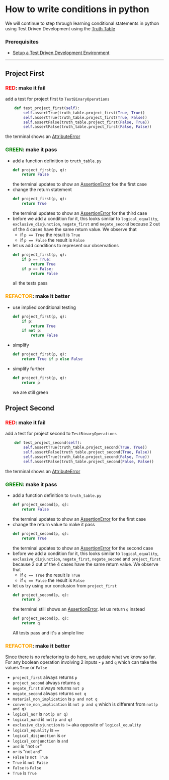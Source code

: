 # How to write conditions in python

We will continue to step through learning conditional statements in python using Test Driven Development using the [Truth Table](https://en.wikipedia.org/wiki/Truth_table)

### Prerequisites

- [Setup a Test Driven Development Environment](./TDD_SETUP.md)

---

## Project First

### <span style="color:red">**RED**</span>: make it fail

add a test for project first to `TestBinaryOperations`

```python
    def test_project_first(self):
        self.assertTrue(truth_table.project_first(True, True))
        self.assertTrue(truth_table.project_first(True, False))
        self.assertFalse(truth_table.project_first(False, True))
        self.assertFalse(truth_table.project_first(False, False))
```

the terminal shows an [AttributeError](./ATTRIBUTE_ERROR.md)

### <span style="color:green">**GREEN**</span>: make it pass

- add a function definition to `truth_table.py`
    ```python
    def project_first(p, q):
        return False
    ```
    the terminal updates to show an [AssertionError](./04_ASSERTION_ERROR.md) foe the first case
- change the return statement
    ```python
    def project_first(p, q):
        return True
    ```
    the terminal updates to show an [AssertionError](./04_ASSERTION_ERROR.md) for the third case
- before we add a condition for it, this looks similar to `logical_equality`, `exclusive_disjunction`, `negate_first` and `negate_second` because 2 out of the 4 cases have the same return value. We observe that
    - if `p == True` the result is `True`
    - if `p == False` the result is `False`
- let us add conditions to represent our observations
    ```python
    def project_first(p, q):
        if p == True:
            return True
        if p == False:
            return False
    ```
    all the tests pass

### <span style="color:orange">**REFACTOR**</span>: make it better

- use implied conditional testing
    ```python
    def project_first(p, q):
        if p:
            return True
        if not p:
            return False
    ```
- simplify
    ```python
    def project_first(p, q):
        return True if p else False
    ```
- simplify further
    ```python
    def project_first(p, q):
        return p
    ```
    we are still green

## Project Second

### <span style="color:red">**RED**</span>: make it fail

add a test for project second to `TestBinaryOperations`

```python
    def test_project_second(self):
        self.assertTrue(truth_table.project_second(True, True))
        self.assertFalse(truth_table.project_second(True, False))
        self.assertTrue(truth_table.project_second(False, True))
        self.assertFalse(truth_table.project_second(False, False))
```

the terminal shows an [AttributeError](./ATTRIBUTE_ERROR.md)

### <span style="color:green">**GREEN**</span>: make it pass

- add a function definition to `truth_table.py`
    ```python
    def project_second(p, q):
        return False
    ```
    the terminal updates to show an [AssertionError](./04_ASSERTION_ERROR.md) for the first case
- change the return value to make it pass
    ```python
    def project_second(p, q):
        return True
    ```
    the terminal updates to show an [AssertionError](./04_ASSERTION_ERROR.md) for the second case
- before we add a condition for it, this looks similar to `logical_equality`, `exclusive_disjunction`, `negate_first`, `negate_second` and `project_first` because 2 out of the 4 cases have the same return value. We observe that
    - if `q == True` the result is `True`
    - if `q == False` the result is `False`
- let us try using our conclusion from `project_first`
    ```python
    def project_second(p, q):
        return p
    ```
    the terminal still shows an [AssertionError](./04_ASSERTION_ERROR.md). let us return `q` instead
    ```python
    def project_second(p, q):
        return q
    ```
    All tests pass and it's a simple line

### <span style="color:orange">**REFACTOR**</span>: make it better

Since there is no refactoring to do here, we update what we know so far. For any boolean operation involving 2 inputs - `p` and `q` which can take the values `True` or `False`
- `project_first` always returns `p`
- `project_second` always returns `q`
- `negate_first` always returns `not p`
- `negate_second` always returns `not q`
- `material_non_implication` is `p and not q`
- `converse_non_implication` is `not p and q` which is different from `not(p and q)`
- `logical_nor` is `not(p or q)`
- `logical_nand` is `not(p and q)`
- `exclusive_disjunction` is `!=` aka opposite of `logical_equality`
- `logical_equality` is `==`
- `logical_disjunction` is `or`
- `logical_conjunction` is `and`
- `and` is "not `or`"
- `or` is "not `and`"
- `False` is `not True`
- `True` is `not False`
- `False` is `False`
- `True` is `True`